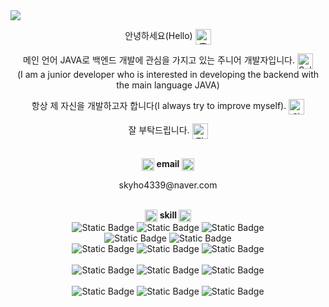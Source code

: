 <!-- hearder -->
<img src="https://capsule-render.vercel.app/api?type=waving&color=auto&height=200&section=header&text=Welcome&fontSize=90&fontAlignY=30&desc='GEONHO'%20GitHub%20Profile&descAlignY=51&descAlign=59.5&align=center" />

<!-- main -->
<div>
  <p align= "center">안녕하세요(Hello)
    <img src="https://em-content.zobj.net/source/joypixels-animations/366/waving-hand_1f44b.gif" srcset="https://em-content.zobj.net/source/joypixels-animations/366/waving-hand_1f44b.gif 2x" alt="흔드는 손 on JoyPixels Animations 3.5" width="25" height="25" align= "center">
  </p>
  <p align= "center">메인 언어 JAVA로 백엔드 개발에 관심을 가지고 있는 주니어 개발자입니다.
    <img src="https://em-content.zobj.net/source/microsoft-teams/363/saluting-face_1fae1.png" srcset="https://em-content.zobj.net/source/microsoft-teams/363/saluting-face_1fae1.png 2x" alt="Saluting Face on Microsoft Teams 15.0" width="25" height="25" align= "center">
    </br> (I am a junior developer who is interested in developing the backend with the main language JAVA)
  </p> 
  <p align= "center">
    항상 제 자신을 개발하고자 합니다(I always try to improve myself).
    <img src="https://em-content.zobj.net/thumbs/120/google/350/flexed-biceps_1f4aa.png" srcset="https://em-content.zobj.net/thumbs/240/google/350/flexed-biceps_1f4aa.png 2x" alt="알통 on Google Noto Color Emoji 15.0" width="25" height="25" align= "center">
  </p>
  <p align= "center">
    잘 부탁드립니다.
    <img src="https://em-content.zobj.net/thumbs/120/google/350/man-bowing_1f647-200d-2642-fe0f.png" srcset="https://em-content.zobj.net/thumbs/240/google/350/man-bowing_1f647-200d-2642-fe0f.png 2x" alt="절하는 남자 on Google Noto Color Emoji 15.0" width="25" height="25" align= "center">
  </p>
</div>

</br>
<div align="center">
  <img src="https://em-content.zobj.net/thumbs/120/samsung/349/e-mail_1f4e7.png" srcset="https://em-content.zobj.net/thumbs/240/samsung/349/e-mail_1f4e7.png 2x" alt="이메일 on Samsung One UI 5.0" width="20" height="20"
      align="center">
  <strong>email</strong>
  <img src="https://em-content.zobj.net/thumbs/120/samsung/349/e-mail_1f4e7.png" srcset="https://em-content.zobj.net/thumbs/240/samsung/349/e-mail_1f4e7.png 2x" alt="이메일 on Samsung One UI 5.0" width="20" height="20"
      align="center">
  <p align="center">
    skyho4339@naver.com
  </p>
</div>

</br>
<div align="center">
  <img src="https://em-content.zobj.net/thumbs/120/google/350/light-bulb_1f4a1.png" srcset="https://em-content.zobj.net/thumbs/240/google/350/light-bulb_1f4a1.png 2x" alt="전구 on Google Noto Color Emoji 15.0" width="20" height="20" align="center">
  <strong align="center">
    skill
  </strong>
  <img src="https://em-content.zobj.net/thumbs/120/google/350/light-bulb_1f4a1.png" srcset="https://em-content.zobj.net/thumbs/240/google/350/light-bulb_1f4a1.png 2x" alt="전구 on Google Noto Color Emoji 15.0" width="20" height="20" align="center">
  
  </br>
  <img alt="Static Badge" src="https://img.shields.io/badge/HTML5-E34F26?style=flat&logo=HTML5&logoColor=white">
  <img alt="Static Badge" src="https://img.shields.io/badge/CSS3-1572B6?style=flat&logo=CSS3&logoColor=white">
  <img alt="Static Badge" src="https://img.shields.io/badge/JS-F7DF1E?style=flat&logo=JavaScript&logoColor=black">

  </br>
  <img alt="Static Badge" src="https://img.shields.io/badge/JAVA-0ABF53">
  <img alt="Static Badge" src="https://img.shields.io/badge/Python-3776AB?style=flat&logo=Python&logoColor=white">

  </br>
  <img alt="Static Badge" src="https://img.shields.io/badge/JSP-EE4353">
  <img alt="Static Badge" src="https://img.shields.io/badge/Spring-6DB33F?style=flat&logo=Spring&logoColor=white">
  <img alt="Static Badge" src="https://img.shields.io/badge/Spring Boot-6DB33F?style=flat&logo=Spring Boot&logoColor=white">

  </br>
  </br>
  <img alt="Static Badge" src="https://img.shields.io/badge/IntelliJ-000000?style=flat&logo=IntelliJ IDEA&logoColor=white">
  <img alt="Static Badge" src="https://img.shields.io/badge/VS Code-007ACC?style=flat&logo=Visual Studio Code&logoColor=black">
  <img alt="Static Badge" src="https://img.shields.io/badge/Jupyter Notebook-F37626?style=flat&logo=Jupyter&logoColor=white">

  </br>
  </br>
  <img alt="Static Badge" src="https://img.shields.io/badge/MariaDB-003545?style=flat&logo=MariaDB&logoColor=white">
  <img alt="Static Badge" src="https://img.shields.io/badge/AWS(RDS, EC2)-FF9900?style=flat&logo=Amazon AWS&logoColor=black">
  <img alt="Static Badge" src="https://img.shields.io/badge/Sourcetree-0052CC?style=flat&logo=Sourcetree&logoColor=white">
</div>



